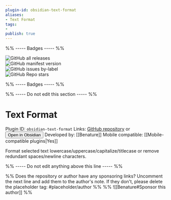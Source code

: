```yaml
---
plugin-id: obsidian-text-format
aliases:
- Text Format
tags: 
- 
publish: true
---
```


%% ----- Badges ----- %%

![GitHub all releases](https://img.shields.io/github/downloads/Benature/obsidian-text-format/total?color=573E7A&logo=github&style=for-the-badge)   
![GitHub manifest version](https://img.shields.io/github/manifest-json/v/Benature/obsidian-text-format?color=573E7A&logo=github&style=for-the-badge)   
![GitHub issues by-label](https://img.shields.io/github/issues/Benature/obsidian-text-format/help%20wanted?color=573E7A&logo=github&style=for-the-badge)   
![GitHub Repo stars](https://img.shields.io/github/stars/Benature/obsidian-text-format?color=573E7A&logo=github&style=for-the-badge)

%% ----- Badges ----- %%

%% ----- Do not edit this section ----- %%

# Text Format

Plugin ID: `obsidian-text-format`
Links: [GitHub repository](https://github.com/Benature/obsidian-text-format) or [<button id=HH>Open in Obsidian</button>](obsidian://goto-plugin?id=obsidian-text-format)
Developed by: [[Benature]]
Mobile compatible: [[Mobile-compatible plugins|Yes]]

Format selected text lowercase/uppercase/capitalize/titlecase or remove redundant spaces/newline characters.

%% ----- Do not edit anything above this line ----- %% 

%% Does the repository or author have any sponsoring links? Uncomment the next line and add them to the author's note. If they don't, please delete the placeholder tag: #placeholder/author %%
%% ![[Benature#Sponsor this author]] %%
